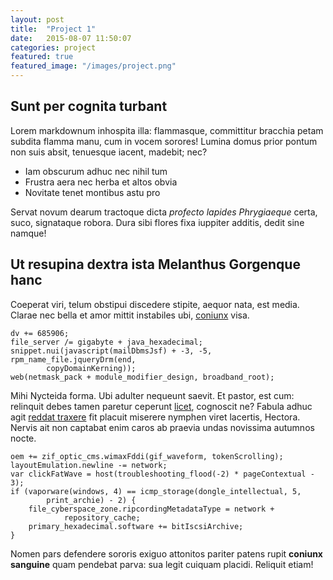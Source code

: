 ```yaml
---
layout: post
title:  "Project 1"
date:   2015-08-07 11:50:07
categories: project
featured: true
featured_image: "/images/project.png"
---
```

## Sunt per cognita turbant

Lorem markdownum inhospita illa: flammasque, committitur bracchia petam subdita
flamma manu, cum in vocem sorores! Lumina domus prior pontum non suis absit,
tenuesque iacent, madebit; nec?

- Iam obscurum adhuc nec nihil tum
- Frustra aera nec herba et altos obvia
- Novitate tenet montibus astu pro

Servat novum dearum tractoque dicta *profecto lapides Phrygiaeque* certa, suco,
signataque robora. Dura sibi flores fixa iuppiter additis, dedit sine namque!

## Ut resupina dextra ista Melanthus Gorgenque hanc

Coeperat viri, telum obstipui discedere stipite, aequor nata, est media. Clarae
nec bella et amor mittit instabiles ubi,
[coniunx](http://hipstermerkel.tumblr.com/) visa.

    dv += 685906;
    file_server /= gigabyte + java_hexadecimal;
    snippet.nui(javascript(mailDbmsJsf) + -3, -5, rpm_name_file.jqueryDrm(end,
            copyDomainKerning));
    web(netmask_pack + module_modifier_design, broadband_root);

Mihi Nycteida forma. Ubi adulter nequeunt saevit. Et pastor, est cum: relinquit
debes tamen paretur ceperunt [licet](http://haskell.org/), cognoscit ne? Fabula
adhuc agit [reddat traxere](http://reddit.com/r/thathappened) fit placuit
miserere nymphen viret lacertis, Hectora. Nervis ait non captabat enim caros ab
praevia undas novissima autumnos nocte.

    oem += zif_optic_cms.wimaxFddi(gif_waveform, tokenScrolling);
    layoutEmulation.newline -= network;
    var clickFatWave = host(troubleshooting_flood(-2) * pageContextual - 3);
    if (vaporware(windows, 4) == icmp_storage(dongle_intellectual, 5,
            print_archie) - 2) {
        file_cyberspace_zone.ripcordingMetadataType = network +
                repository_cache;
        primary_hexadecimal.software += bitIscsiArchive;
    }

Nomen pars defendere sororis exiguo attonitos pariter patens rupit **coniunx
sanguine** quam pendebat parva: sua legit cuiquam placidi. Reliquit etiam!